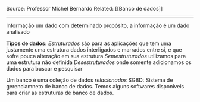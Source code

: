 Source: Professor Michel  Bernardo
Related: [[Banco de dados]]

---

Informação um dado com determinado propósito, a informação é um dado analisado

**Tipos de dados:**
*Estruturados* são para as aplicações que tem uma justamente uma estrutura dados interligados e marrados entre si, e que sofre pouca alteração em sua estrutura
*Semestruturados* utilizamos para uma estrutura não definida
*Desestruturados* onde somente adicionamos os dados para buscar e pesquisar

Um banco é uma coleção de dados *relacionados*
SGBD: Sistema de gerenciamneto de banco de dados. Temos alguns softwares disponíveis para criar as estruturas de banco de dados.